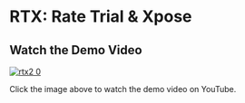 # RTX: Rate Trial & Xpose

## Watch the Demo Video

[![rtx2 0](https://github.com/Priya-gandhi324/RTX2/assets/57464906/8038c50a-945e-4cdc-9ed5-4fd19473f62d)](https://www.youtube.com/watch?v=uAC8RaydEms)

Click the image above to watch the demo video on YouTube.
